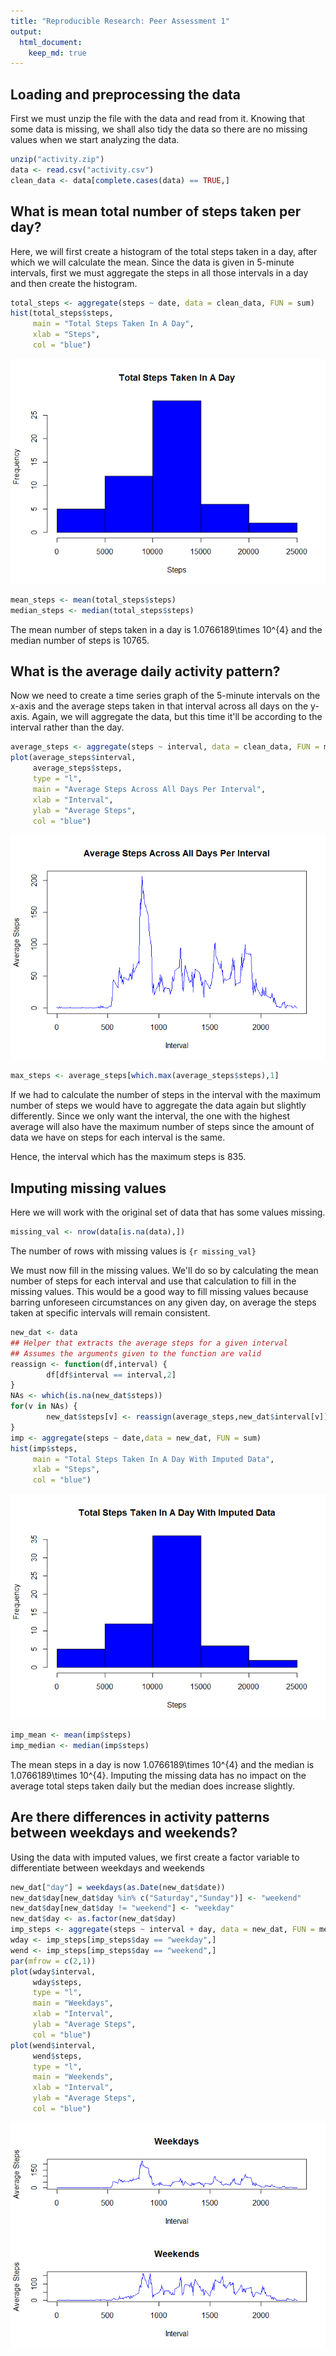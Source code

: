 ```yaml
---
title: "Reproducible Research: Peer Assessment 1"
output: 
  html_document:
    keep_md: true
---
```



## Loading and preprocessing the data

First we must unzip the file with the data and read from it. Knowing that some
data is missing, we shall also tidy the data so there are no missing values 
when we start analyzing the data.


```r
unzip("activity.zip")
data <- read.csv("activity.csv")
clean_data <- data[complete.cases(data) == TRUE,]
```


## What is mean total number of steps taken per day?

Here, we will first create a histogram of the total steps taken in a day, 
after which we will calculate the mean. Since the data is given in 5-minute
intervals, first we must aggregate the steps in all those intervals in a day
and then create the histogram.


```r
total_steps <- aggregate(steps ~ date, data = clean_data, FUN = sum)
hist(total_steps$steps,
     main = "Total Steps Taken In A Day", 
     xlab = "Steps",
     col = "blue")
```

![](PA1_template_files/figure-html/unnamed-chunk-2-1.png)<!-- -->

```r
mean_steps <- mean(total_steps$steps)
median_steps <- median(total_steps$steps)
```

The mean number of steps taken in a day is 1.0766189\times 10^{4} and the median
number of steps is 10765.


## What is the average daily activity pattern?

Now we need to create a time series graph of the 5-minute intervals on the
x-axis and the average steps taken in that interval across all days on the
y-axis. Again, we will aggregate the data, but this time it'll be according
to the interval rather than the day.


```r
average_steps <- aggregate(steps ~ interval, data = clean_data, FUN = mean)
plot(average_steps$interval, 
     average_steps$steps, 
     type = "l", 
     main = "Average Steps Across All Days Per Interval", 
     xlab = "Interval", 
     ylab = "Average Steps",
     col = "blue")
```

![](PA1_template_files/figure-html/unnamed-chunk-3-1.png)<!-- -->

```r
max_steps <- average_steps[which.max(average_steps$steps),1]
```

If we had to calculate the number of steps in the interval with the maximum
number of steps we would have to aggregate the data again but slightly differently.
Since we only want the interval, the one with the highest average will also have
the maximum number of steps since the amount of data we have on steps for each
interval is the same.

Hence, the interval which has the maximum steps is 835.

## Imputing missing values

Here we will work with the original set of data that has some values missing.


```r
missing_val <- nrow(data[is.na(data),])
```

The number of rows with missing values is `{r missing_val}`

We must now fill in the missing values. We'll do so by calculating the mean
number of steps for each interval and use that calculation to fill in the
missing values. This would be a good way to fill missing values because barring
unforeseen circumstances on any given day, on average the steps taken at specific 
intervals will remain consistent.


```r
new_dat <- data
## Helper that extracts the average steps for a given interval
## Assumes the arguments given to the function are valid
reassign <- function(df,interval) {
        df[df$interval == interval,2]
}
NAs <- which(is.na(new_dat$steps))
for(v in NAs) {
        new_dat$steps[v] <- reassign(average_steps,new_dat$interval[v])
}
imp <- aggregate(steps ~ date,data = new_dat, FUN = sum)
hist(imp$steps,
     main = "Total Steps Taken In A Day With Imputed Data",
     xlab = "Steps",
     col = "blue")
```

![](PA1_template_files/figure-html/unnamed-chunk-5-1.png)<!-- -->

```r
imp_mean <- mean(imp$steps)
imp_median <- median(imp$steps)
```

The mean steps in a day is now 1.0766189\times 10^{4} and the median is 1.0766189\times 10^{4}.
Imputing the missing data has no impact on the average total steps taken daily but the
median does increase slightly.

## Are there differences in activity patterns between weekdays and weekends?

Using the data with imputed values, we first create a factor variable to
differentiate between weekdays and weekends


```r
new_dat["day"] = weekdays(as.Date(new_dat$date))
new_dat$day[new_dat$day %in% c("Saturday","Sunday")] <- "weekend"
new_dat$day[new_dat$day != "weekend"] <- "weekday"
new_dat$day <- as.factor(new_dat$day)
imp_steps <- aggregate(steps ~ interval + day, data = new_dat, FUN = mean)
wday <- imp_steps[imp_steps$day == "weekday",]
wend <- imp_steps[imp_steps$day == "weekend",]
par(mfrow = c(2,1))
plot(wday$interval,
     wday$steps,
     type = "l",
     main = "Weekdays",
     xlab = "Interval",
     ylab = "Average Steps",
     col = "blue")
plot(wend$interval,
     wend$steps,
     type = "l",
     main = "Weekends",
     xlab = "Interval",
     ylab = "Average Steps",
     col = "blue")
```

![](PA1_template_files/figure-html/unnamed-chunk-6-1.png)<!-- -->
